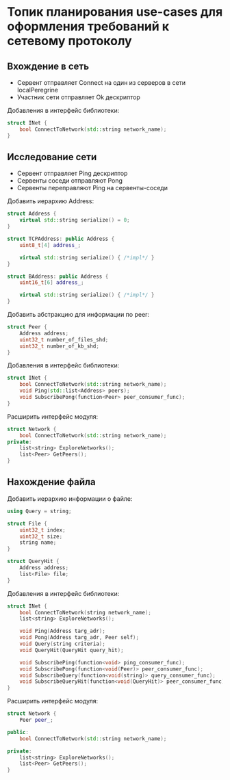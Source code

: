 # Топик планирования use-cases для оформления требований к сетевому протоколу

## Вхождение в сеть

- Сервент отправляет Connect на один из серверов в сети localPeregrine
- Участник сети отправляет Ok дескриптор

Добавления в интерфейс библиотеки:
```C++
struct INet {
    bool ConnectToNetwork(std::string network_name);
}
```

## Исследование сети

- Сервент отправляет Ping дескриптор
- Сервенты соседи отправляют Pong 
- Сервенты переправляют Ping на сервенты-соседи

Добавить иерархию Address:
```C++
struct Address {
    virtual std::string serialize() = 0;
}

struct TCPAddress: public Address {
    uint8_t[4] address_;

    virtual std::string serialize() { /*impl*/ }
}

struct BAddress: public Address {
    uint16_t[6] address_;

    virtual std::string serialize() { /*impl*/ }
}
```

Добавить абстракцию для информации по peer:
```C++
struct Peer {
    Address address;
    uint32_t number_of_files_shd;
    uint32_t number_of_kb_shd;
}
```

Добавления в интерфейс библиотеки:
```C++
struct INet {
    bool ConnectToNetwork(std::string network_name);
    void Ping(std::list<Address> peers);
    void SubscribePong(function<Peer> peer_consumer_func);
}
```

Расширить интерфейс модуля:
```C++
struct Network {
    bool ConnectToNetwork(std::string network_name);
private:
    list<string> ExploreNetworks();
    list<Peer> GetPeers();
}
```

## Нахождение файла

Добавить иерархию информации о файле:
```C++
using Query = string;

struct File {
    uint32_t index;
    uint32_t size;
    string name;
}

struct QueryHit {
    Address address;
    list<File> file;
}
```

Добавления в интерфейс библиотеки:
```C++
struct INet {
    bool ConnectToNetwork(string network_name);
    list<string> ExploreNetworks();

    void Ping(Address targ_adr);
    void Pong(Address targ_adr, Peer self);
    void Query(string criteria);
    void QueryHit(QueryHit query_hit);

    void SubscribePing(function<void> ping_consumer_func);
    void SubscribePong(function<void(Peer)> peer_consumer_func);
    void SubscribeQuery(function<void(string)> query_consumer_func);
    void SubscribeQueryHit(function<void(QueryHit)> peer_consumer_func);
}
```

Расширить интерфейс модуля:
```C++
struct Network {
    Peer peer_;

public:
    bool ConnectToNetwork(std::string network_name);

private:
    list<string> ExploreNetworks();
    list<Peer> GetPeers();
}
```


